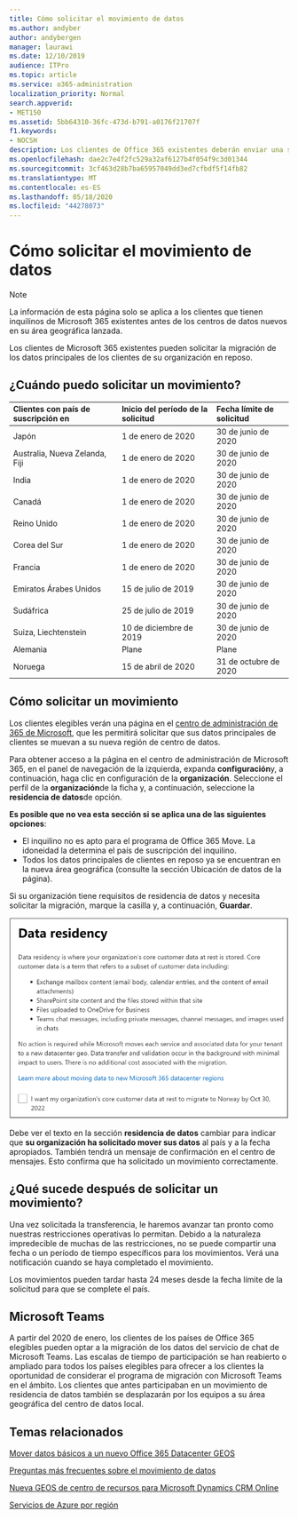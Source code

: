```yaml
---
title: Cómo solicitar el movimiento de datos
ms.author: andyber
author: andybergen
manager: laurawi
ms.date: 12/10/2019
audience: ITPro
ms.topic: article
ms.service: o365-administration
localization_priority: Normal
search.appverid:
- MET150
ms.assetid: 5bb64310-36fc-473d-b791-a0176f21707f
f1.keywords:
- NOCSH
description: Los clientes de Office 365 existentes deberán enviar una solicitud antes de la fecha límite de su país para que los datos del cliente de los servicios de Microsoft 365 que participan se muevan a su nueva geografía.
ms.openlocfilehash: dae2c7e4f2fc529a32af6127b4f054f9c3d01344
ms.sourcegitcommit: 3cf463d28b7ba65957049dd3ed7cfbdf5f14fb82
ms.translationtype: MT
ms.contentlocale: es-ES
ms.lasthandoff: 05/18/2020
ms.locfileid: "44278073"
---
```

# <a name="how-to-request-your-data-move"></a>Cómo solicitar el movimiento de datos

> [!NOTE]
> La información de esta página solo se aplica a los clientes que tienen inquilinos de Microsoft 365 existentes antes de los centros de datos nuevos en su área geográfica lanzada. 
  
Los clientes de Microsoft 365 existentes pueden solicitar la migración de los datos principales de los clientes de su organización en reposo.  
  
## <a name="when-can-i-request-a-move"></a>¿Cuándo puedo solicitar un movimiento?

|**Clientes con país de suscripción en**|**Inicio del período de la solicitud**|**Fecha límite de solicitud**|
|:-----|:-----|:-----|
|Japón  <br/> |1 de enero de 2020  <br/> |30 de junio de 2020  <br/> |
|Australia, Nueva Zelanda, Fiji  <br/> |1 de enero de 2020  <br/> |30 de junio de 2020  <br/> |
|India  <br/> |1 de enero de 2020  <br/> |30 de junio de 2020  <br/> |
|Canadá  <br/> |1 de enero de 2020  <br/> |30 de junio de 2020  <br/> |
|Reino Unido  <br/> |1 de enero de 2020  <br/> |30 de junio de 2020  <br/> |
|Corea del Sur  <br/> |1 de enero de 2020  <br/> |30 de junio de 2020  <br/> |
|Francia  <br/> |1 de enero de 2020  <br/> |30 de junio de 2020  <br/> |
|Emiratos Árabes Unidos  <br/> |15 de julio de 2019  <br/> |30 de junio de 2020  <br/> |
|Sudáfrica  <br/> |25 de julio de 2019  <br/> |30 de junio de 2020  <br/> |
|Suiza, Liechtenstein  <br/> |10 de diciembre de 2019  <br/> |30 de junio de 2020  <br/> |
|Alemania  <br/> |Plane  <br/> |Plane  <br/> |
|Noruega  <br/> |15 de abril de 2020  <br/> |31 de octubre de 2020  <br/> |
   
## <a name="how-to-request-a-move"></a>Cómo solicitar un movimiento

Los clientes elegibles verán una página en el [centro de administración de 365 de Microsoft](https://aka.ms/365admin), que les permitirá solicitar que sus datos principales de clientes se muevan a su nueva región de centro de datos.  
  
Para obtener acceso a la página en el centro de administración de Microsoft 365, en el panel de navegación de la izquierda, expanda **configuración**y, a continuación, haga clic en configuración de la **organización**.
Seleccione el perfil de la **organización**de la ficha y, a continuación, seleccione la **residencia de datos**de opción.
  
**Es posible que no vea esta sección si se aplica una de las siguientes opciones**:
- El inquilino no es apto para el programa de Office 365 Move.  La idoneidad la determina el país de suscripción del inquilino.
- Todos los datos principales de clientes en reposo ya se encuentran en la nueva área geográfica (consulte la sección Ubicación de datos de la página). 
  
Si su organización tiene requisitos de residencia de datos y necesita solicitar la migración, marque la casilla y, a continuación, **Guardar**.
  
![Pantalla de opción de suscripción de Datacenter](media/dataresidencyflyoutae.jpg)
  
Debe ver el texto en la sección **residencia de datos** cambiar para indicar que **su organización ha solicitado mover sus datos** al país y a la fecha apropiados. También tendrá un mensaje de confirmación en el centro de mensajes. Esto confirma que ha solicitado un movimiento correctamente. 


  
## <a name="what-happens-after-requesting-a-move"></a>¿Qué sucede después de solicitar un movimiento?

Una vez solicitada la transferencia, le haremos avanzar tan pronto como nuestras restricciones operativas lo permitan. Debido a la naturaleza impredecible de muchas de las restricciones, no se puede compartir una fecha o un período de tiempo específicos para los movimientos. Verá una notificación cuando se haya completado el movimiento.
  
Los movimientos pueden tardar hasta 24 meses desde la fecha límite de la solicitud para que se complete el país.
  
## <a name="microsoft-teams"></a>Microsoft Teams

A partir del 2020 de enero, los clientes de los países de Office 365 elegibles pueden optar a la migración de los datos del servicio de chat de Microsoft Teams.  Las escalas de tiempo de participación se han reabierto o ampliado para todos los países elegibles para ofrecer a los clientes la oportunidad de considerar el programa de migración con Microsoft Teams en el ámbito. Los clientes que antes participaban en un movimiento de residencia de datos también se desplazarán por los equipos a su área geográfica del centro de datos local.

## <a name="related-topics"></a>Temas relacionados

[Mover datos básicos a un nuevo Office 365 Datacenter GEOS](moving-data-to-new-datacenter-geos.md)

[Preguntas más frecuentes sobre el movimiento de datos](data-move-faq.md)

[Nueva GEOS de centro de recursos para Microsoft Dynamics CRM Online](https://go.microsoft.com/fwlink/p/?Linkid=615924)
  
[Servicios de Azure por región](https://azure.microsoft.com/regions/)
  


